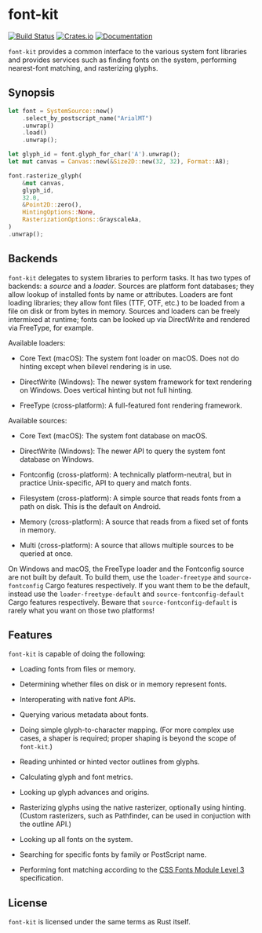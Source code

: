 # font-kit
[![Build Status](https://travis-ci.org/pcwalton/font-kit.svg?branch=master)](https://travis-ci.org/pcwalton/font-kit)
[![Crates.io](https://img.shields.io/crates/v/font-kit.svg)](https://crates.io/crates/font-kit)
[![Documentation](https://docs.rs/font-kit/badge.svg)](https://docs.rs/font-kit)

`font-kit` provides a common interface to the various system font libraries and provides
services such as finding fonts on the system, performing nearest-font matching, and rasterizing
glyphs.

## Synopsis

```rust
let font = SystemSource::new()
    .select_by_postscript_name("ArialMT")
    .unwrap()
    .load()
    .unwrap();

let glyph_id = font.glyph_for_char('A').unwrap();
let mut canvas = Canvas::new(&Size2D::new(32, 32), Format::A8);

font.rasterize_glyph(
    &mut canvas,
    glyph_id,
    32.0,
    &Point2D::zero(),
    HintingOptions::None,
    RasterizationOptions::GrayscaleAa,
)
.unwrap();
```

## Backends

`font-kit` delegates to system libraries to perform tasks. It has two types of backends: a *source*
and a *loader*. Sources are platform font databases; they allow lookup of installed fonts by name
or attributes. Loaders are font loading libraries; they allow font files (TTF, OTF, etc.) to be
loaded from a file on disk or from bytes in memory. Sources and loaders can be freely intermixed at
runtime; fonts can be looked up via DirectWrite and rendered via FreeType, for example.

Available loaders:

* Core Text (macOS): The system font loader on macOS. Does not do hinting except when bilevel
  rendering is in use.

* DirectWrite (Windows): The newer system framework for text rendering on Windows. Does vertical
  hinting but not full hinting.

* FreeType (cross-platform): A full-featured font rendering framework.

Available sources:

* Core Text (macOS): The system font database on macOS.

* DirectWrite (Windows): The newer API to query the system font database on Windows.

* Fontconfig (cross-platform): A technically platform-neutral, but in practice Unix-specific, API
  to query and match fonts.

* Filesystem (cross-platform): A simple source that reads fonts from a path on disk. This is the
  default on Android.

* Memory (cross-platform): A source that reads from a fixed set of fonts in memory.

* Multi (cross-platform): A source that allows multiple sources to be queried at once.

On Windows and macOS, the FreeType loader and the Fontconfig source are not built by default.
To build them, use the `loader-freetype` and `source-fontconfig` Cargo features respectively. If
you want them to be the default, instead use the `loader-freetype-default` and
`source-fontconfig-default` Cargo features respectively. Beware that `source-fontconfig-default` is
rarely what you want on those two platforms!

## Features

`font-kit` is capable of doing the following:

* Loading fonts from files or memory.

* Determining whether files on disk or in memory represent fonts.

* Interoperating with native font APIs.

* Querying various metadata about fonts.

* Doing simple glyph-to-character mapping. (For more complex use cases, a shaper is required;
  proper shaping is beyond the scope of `font-kit`.)

* Reading unhinted or hinted vector outlines from glyphs.

* Calculating glyph and font metrics.

* Looking up glyph advances and origins.

* Rasterizing glyphs using the native rasterizer, optionally using hinting. (Custom rasterizers,
  such as Pathfinder, can be used in conjuction with the outline API.)

* Looking up all fonts on the system.

* Searching for specific fonts by family or PostScript name.

* Performing font matching according to the [CSS Fonts Module Level 3] specification.

## License

`font-kit` is licensed under the same terms as Rust itself.

[CSS Fonts Module Level 3]: https://drafts.csswg.org/css-fonts-3/#font-matching-algorithm
